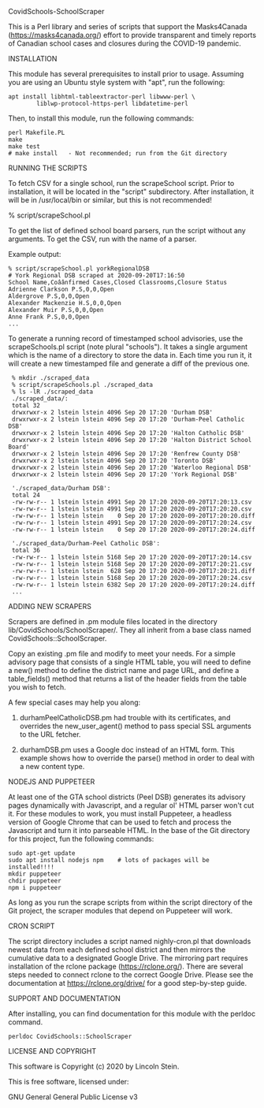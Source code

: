 CovidSchools-SchoolScraper

This is a Perl library and series of scripts that support the
Masks4Canada (https://masks4canada.org/) effort to provide transparent
and timely reports of Canadian school cases and closures during the
COVID-19 pandemic.

INSTALLATION

This module has several prerequisites to install prior to usage. Assuming
you are using an Ubuntu style system with "apt", run the following:

    apt install libhtml-tableextractor-perl libwww-perl \
    		liblwp-protocol-https-perl libdatetime-perl

Then, to install this module, run the following commands:

	perl Makefile.PL
	make
	make test
	# make install   - Not recommended; run from the Git directory

RUNNING THE SCRIPTS

To fetch CSV for a single school, run the scrapeSchool script. Prior
to installation, it will be located in the "script"
subdirectory. After installation, it will be in /usr/local/bin or
similar, but this is not recommended!

  % script/scrapeSchool.pl <school board parser>

To get the list of defined school board parsers, run the script
without any arguments. To get the CSV, run with the name of a parser.

Example output:

	% script/scrapeSchool.pl yorkRegionalDSB
	# York Regional DSB scraped at 2020-09-20T17:16:50
	School Name,Coâânfirmed Cases,Closed Classrooms,Closure Status
	Adrienne Clarkson P.S,0,0,Open
	Aldergrove P.S,0,0,Open
	Alexander Mackenzie H.S,0,0,Open
	Alexander Muir P.S,0,0,Open
	Anne Frank P.S,0,0,Open
	...

To generate a running record of timestamped school advisories, use the
scrapeSchools.pl script (note plural "schools"). It takes a single
argument which is the name of a directory to store the data in. Each
time you run it, it will create a new timestamped file and generate a
diff of the previous one.

     % mkdir ./scraped_data
     % script/scrapeSchools.pl ./scraped_data
     % ls -lR ./scraped_data
     ./scraped_data/:
     total 32
     drwxrwxr-x 2 lstein lstein 4096 Sep 20 17:20 'Durham DSB'
     drwxrwxr-x 2 lstein lstein 4096 Sep 20 17:20 'Durham-Peel Catholic DSB'
     drwxrwxr-x 2 lstein lstein 4096 Sep 20 17:20 'Halton Catholic DSB'
     drwxrwxr-x 2 lstein lstein 4096 Sep 20 17:20 'Halton District School Board'
     drwxrwxr-x 2 lstein lstein 4096 Sep 20 17:20 'Renfrew County DSB'
     drwxrwxr-x 2 lstein lstein 4096 Sep 20 17:20 'Toronto DSB'
     drwxrwxr-x 2 lstein lstein 4096 Sep 20 17:20 'Waterloo Regional DSB'
     drwxrwxr-x 2 lstein lstein 4096 Sep 20 17:20 'York Regional DSB'

     './scraped_data/Durham DSB':
     total 24
     -rw-rw-r-- 1 lstein lstein 4991 Sep 20 17:20 2020-09-20T17:20:13.csv
     -rw-rw-r-- 1 lstein lstein 4991 Sep 20 17:20 2020-09-20T17:20:20.csv
     -rw-rw-r-- 1 lstein lstein    0 Sep 20 17:20 2020-09-20T17:20:20.diff
     -rw-rw-r-- 1 lstein lstein 4991 Sep 20 17:20 2020-09-20T17:20:24.csv
     -rw-rw-r-- 1 lstein lstein    0 Sep 20 17:20 2020-09-20T17:20:24.diff

     './scraped_data/Durham-Peel Catholic DSB':
     total 36
     -rw-rw-r-- 1 lstein lstein 5168 Sep 20 17:20 2020-09-20T17:20:14.csv
     -rw-rw-r-- 1 lstein lstein 5168 Sep 20 17:20 2020-09-20T17:20:21.csv
     -rw-rw-r-- 1 lstein lstein  628 Sep 20 17:20 2020-09-20T17:20:21.diff
     -rw-rw-r-- 1 lstein lstein 5168 Sep 20 17:20 2020-09-20T17:20:24.csv
     -rw-rw-r-- 1 lstein lstein 6382 Sep 20 17:20 2020-09-20T17:20:24.diff
     ...

ADDING NEW SCRAPERS

Scrapers are defined in .pm module files located in the directory
lib/CovidSchools/SchoolScraper/. They all inherit from a base class
named CovidSchools::SchoolScraper.

Copy an existing .pm file and modify to meet your needs. For a simple
advisory page that consists of a single HTML table, you will need to
define a new() method to define the district name and page URL, and
define a table_fields() method that returns a list of the header fields
from the table you wish to fetch.

A few special cases may help you along:

1. durhamPeelCatholicDSB.pm had trouble with its certificates, and overrides
   the new_user_agent() method to pass special SSL arguments to the URL fetcher.

2. durhamDSB.pm uses a Google doc instead of an HTML form. This example shows how
   to override the parse() method in order to deal with a new content type.

NODEJS AND PUPPETEER

At least one of the GTA school districts (Peel DSB) generates its advisory pages
dynamically with Javascript, and a regular ol' HTML parser won't cut it. For these
modules to work, you must install Puppeteer, a headless version of Google Chrome that
can be used to fetch and process the Javascript and turn it into parseable HTML. In the
base of the Git directory for this project, fun the following commands:

    sudo apt-get update
    sudo apt install nodejs npm    # lots of packages will be installed!!!!
    mkdir puppeteer
    chdir puppeteer
    npm i puppeteer

As long as you run the scrape scripts from within the script directory
of the Git project, the scraper modules that depend on Puppeteer will
work.

CRON SCRIPT

The script directory includes a script named nighly-cron.pl that
downloads newest data from each defined school district and then
mirrors the cumulative data to a designated Google Drive. The
mirroring part requires installation of the rclone package
(https://rclone.org/). There are several steps needed to connect
rclone to the correct Google Drive. Please see the documentation at
https://rclone.org/drive/ for a good step-by-step guide.

SUPPORT AND DOCUMENTATION

After installing, you can find documentation for this module with the
perldoc command.

    perldoc CovidSchools::SchoolScraper

LICENSE AND COPYRIGHT

This software is Copyright (c) 2020 by Lincoln Stein.

This is free software, licensed under:

  GNU General General Public License v3

